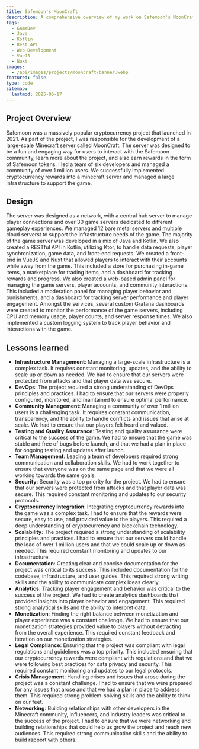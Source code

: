 ```yaml
---
title: Safemoon's MoonCraft
description: A comprehensive overview of my work on Safemoon's MoonCraft project, highlighting key contributions and lessons learned.
tags:
  - GameDev
  - Java
  - Kotlin
  - Rest API
  - Web Development
  - VueJS
  - Nuxt
images:
  - /api/images/projects/mooncraft/banner.webp
featured: false
type: code
sitemap: 
  lastmod: 2025-06-17
---
```


## Project Overview

Safemoon was a massively popular cryptocurrency project that launched in 2021. As part of the project, I was responsible for the development of a large-scale Minecraft
server called MoonCraft. The server was designed to be a fun and engaging way for users to interact with the Safemoon community, learn more about the project, and also earn rewards in the form of Safemoon tokens.
I led a team of six developers and managed a community of over 1 million users. We successfully implemented cryptocurrency rewards into a minecraft server and managed a large infrastructure to support the game.

## Design

The server was designed as a network, with a central hub server to manage player connections and over 30 game servers dedicated to different gameplay experiences. We managed 12 bare metal servers and multiple cloud serverst
to support the infrastructure needs of the game. The majority of the game server was developed in a mix of Java and Kotlin. We also created a RESTful API in Kotlin, utilizing Ktor, to handle data requests, player synchronization,
game data, and front-end requests.
We created a front-end in VueJS and Nuxt that allowed players to interact with their accounts while away from the game. This included a store for purchasing in-game items, a marketplace for trading items, and a dashboard for tracking rewards and progress.
We also created a web-based admin panel for managing the game servers, player accounts, and community interactions. This included a moderation panel for managing player behavior and punishments, and a dashboard for tracking server performance and player engagement.
Amongst the services, several custom Grafana dashboards were created to monitor the performance of the game servers, including CPU and memory usage, player counts, and server response times. We also implemented a custom logging system to track player behavior and
interactions with the game.

## Lessons learned

- **Infrastructure Management**: Managing a large-scale infrastructure is a complex task. It requires constant monitoring, updates, and the ability to scale up or down as needed. We had to ensure that our servers were protected from attacks and that player data was secure.
- **DevOps**: The project required a strong understanding of DevOps principles and practices. I had to ensure that our servers were properly configured, monitored, and maintained to ensure optimal performance.
- **Community Management**: Managing a community of over 1 million users is a challenging task. It requires constant communication, transparency, and the ability to handle conflicts and issues that arise at scale. We had to ensure that our players felt heard and valued.
- **Testing and Quality Assurance**: Testing and quality assurance were critical to the success of the game. We had to ensure that the game was stable and free of bugs before launch, and that we had a plan in place for ongoing testing and updates after launch.
- **Team Management**: Leading a team of developers required strong communication and collaboration skills. We had to work together to ensure that everyone was on the same page and that we were all working towards the same goals.
- **Security**: Security was a top priority for the project. We had to ensure that our servers were protected from attacks and that player data was secure. This required constant monitoring and updates to our security protocols.
- **Cryptocurrency Integration**: Integrating cryptocurrency rewards into the game was a complex task. I had to ensure that the rewards were secure, easy to use, and provided value to the players. This required a deep understanding of cryptocurrency and blockchain technology.
- **Scalability**: The project required a strong understanding of scalability principles and practices. I had to ensure that our servers could handle the load of over 1 million users and that we could scale up or down as needed. This required constant monitoring and updates to our infrastructure.
- **Documentation**: Creating clear and concise documentation for the project was critical to its success. This included documentation for the codebase, infrastructure, and user guides. This required strong writing skills and the ability to communicate complex ideas clearly.
- **Analytics**: Tracking player engagement and behavior was critical to the success of the project. We had to create analytics dashboards that provided insights into player behavior and engagement. This required strong analytical skills and the ability to interpret data.
- **Monetization**: Finding the right balance between monetization and player experience was a constant challenge. We had to ensure that our monetization strategies provided value to players without detracting from the overall experience. This required constant feedback and iteration on our monetization strategies.
- **Legal Compliance**: Ensuring that the project was compliant with legal regulations and guidelines was a top priority. This included ensuring that our cryptocurrency rewards were compliant with regulations and that we were following best practices for data privacy and security. This required constant monitoring and updates to our legal protocols.
- **Crisis Management**: Handling crises and issues that arose during the project was a constant challenge. I had to ensure that we were prepared for any issues that arose and that we had a plan in place to address them. This required strong problem-solving skills and the ability to think on our feet.
- **Networking**: Building relationships with other developers in the Minecraft community, influencers, and industry leaders was critical to the success of the project. I had to ensure that we were networking and building relationships that could help us grow the project and reach new audiences. This required strong communication skills and the ability to build rapport with others.
